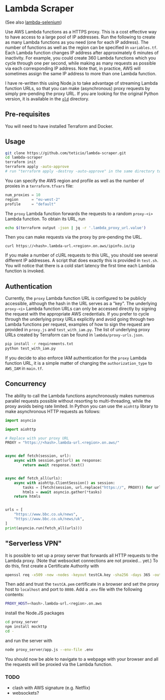 # Lambda Scraper

(See also [lambda-selenium](https://github.com/teticio/lambda-selenium))

Use AWS Lambda functions as a HTTPS proxy. This is a cost effective way to have access to a large pool of IP addresses. Run the following to create as many Lambda functions as you need (one for each IP address). The number of functions as well as the region can be specified in `variables.tf`. Each Lambda function changes IP address after approximately 6 minutes of inactivity. For example, you could create 360 Lambda functions which you cycle through one per second, while making as many requests as possible via each corresponding IP address. Note that, in practice, AWS will sometimes assign the same IP address to more than one Lambda function.

I have re-written this using Node.js to take advantage of streaming Lambda function URLs, so that you can make (asynchronous) proxy requests by simply pre-pending the proxy URL. If you are looking for the original Python version, it is available in the [`old`](old) directory.

## Pre-requisites

You will need to have installed Terraform and Docker.

## Usage

```bash
git clone https://github.com/teticio/lambda-scraper.git
cd lambda-scraper
terraform init
terraform apply -auto-approve
# run "terraform apply -destroy -auto-approve" in the same directory to tear all this down again
```

You can specify the AWS region and profile as well as the number of proxies in a `terraform.tfvars` file:

```terraform
num_proxies = 10
region      = "eu-west-2"
profile     = "default"
```

The `proxy` Lambda function forwards the requests to a random `proxy-<i>` Lambda function. To obtain its URL, run

```bash
echo $(terraform output -json | jq -r '.lambda_proxy_url.value')
```

Then you can make requests via the proxy by pre-pending the URL.

```
curl https://<hash>.lambda-url.<region>.on.aws/ipinfo.io/ip
```

If you make a number of cURL requests to this URL, you should see several different IP addresses. A script that does exactly this is provided in `test.sh`. You will notice that there is a cold start latency the first time each Lambda function is invoked.

## Authentication

Currently, the `proxy` Lambda function URL is configured to be publicly accessible, although the hash in the URL serves as a "key". The underlying `proxy-<i>` Lambda function URLs can only be accessed directly by signing the request with the appropriate AWS credentials. If you prefer to cycle through the underlying proxy URLs explicitly and avoid going through two Lambda functions per request, examples of how to sign the request are provided in `proxy.js` and `test_with_iam.py`. The list of underlying proxy URLs created by Terraform can be found in `lambda/proxy-urls.json`.

```bash
pip install -r requirements.txt
python test_with_iam.py
```

If you decide to also enforce IAM authentication for the `proxy` Lambda function URL, it is a simple matter of changing the `authorization_type` to `AWS_IAM` in `main.tf`.

## Concurrency

The ability to call the Lambda functions asynchronously makes numerous parallel requests possible without resorting to multi-threading, while the proxy avoids being rate limited. In Python you can use the `aiohttp` library to make asynchronous HTTP requests as follows:

```python
import asyncio

import aiohttp

# Replace with your proxy URL
PROXY = "https://<hash>.lambda-url.<region>.on.aws/"


async def fetch(session, url):
    async with session.get(url) as response:
        return await response.text()


async def fetch_all(urls):
    async with aiohttp.ClientSession() as session:
        tasks = [fetch(session, url.replace("https://", PROXY)) for url in urls]
        htmls = await asyncio.gather(*tasks)
    return htmls


urls = [
    "https://www.bbc.co.uk/news",
    "https://www.bbc.co.uk/news/uk",
]
print(asyncio.run(fetch_all(urls)))
```

## "Serverless VPN"

It is possible to set up a proxy server that forwards all HTTP requests to the Lambda proxy. (Note that websocket connections are not proxied... yet.) To do this, first create a Certificate Authority with

```bash
openssl req -x509 -new -nodes -keyout testCA.key -sha256 -days 365 -out testCA.pem -subj '/CN=Mockttp Testing CA - DO NOT TRUST'
```

Then add and trust the `testCA.pem` certificate in a browser and set the proxy host to `localhost` and port to `8080`. Add a `.env` file with the following contents:

```bash
PROXY_HOST=<hash>.lambda-url.<region>.on.aws
```

install the Node.JS packages

```bash
cd proxy_server
npm install mockttp
cd -
```
and run the server with

```bash
node proxy_server/app.js --env-file .env
```

You should now be able to navigate to a webpage with your browser and all the requests will be proxied via the Lambda function.

### TODO
* clash with AWS signature (e.g. Netflix)
* websockets?
